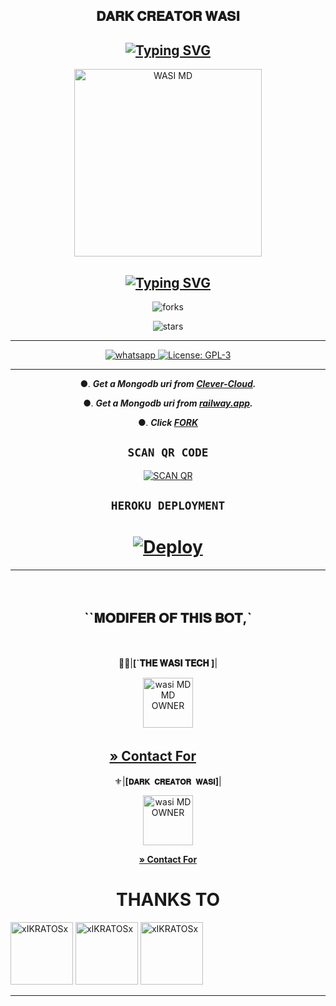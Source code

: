   <div align="center">
    
##  𝐃𝐀𝐑𝐊 𝐂𝐑𝐄𝐀𝐓𝐎𝐑 𝐖𝐀𝐒𝐈 

##        [![Typing SVG](https://readme-typing-svg.herokuapp.com?font=Rockstar-ExtraBold&color=FFFFFF&center=true&lines=Version+1+.+0;Thanks+To+xIKRATOSx+For+Help;Give+star+and+forks+this+Repo+:D;Follow+My+Github)](https://git.io/typing-svg)


 <p align="center">  
 <a href="[https://telegra.ph/file/c2a96304ed049d001dd73.jpg](https://telegra.ph/file/c2a96304ed049d001dd73.jpg)">
    <img alt="WASI MD" height="300" src="https://telegra.ph/file/81f6f6589d112ab5dd974.jpg">

    
## [![Typing SVG](https://readme-typing-svg.herokuapp.com?font=Rockstar-ExtraBold&color=F33A6A&center=true&lines=WASI+TECH;WHATSAPP+BOT+CREATED;BY+WASI+)](https://git.io/typing-svg)


![forks](https://img.shields.io/github/forks/itxmewasi/wasi-tech-bot?label=Forks&style=social)

![stars](https://img.shields.io/github/stars/itxmewasi/wasi-tech-bot?style=social)

----------
<a aria-label="Join our chats" href="https://chat.whatsapp.com/I1FymAZqrigItemS57hB88" target="_blank">
    <img alt="whatsapp" src="https://img.shields.io/badge/Join Supporter Group-25D366?style=for-the-badge&logo=whatsapp&logoColor=white" />
  </a>
  
  <a aria-label="Secktor is free to use" href="https://github.com/SamPandey001/Secktor-Md/blob/main/LICENCE" target="_blank">
    <img alt="License: GPL-3" src="https://badges.frapsoft.com/os/gpl/gpl.png?v=103)](https://opensource.org/licenses/GPL-3.0/" target="_blank" />
  </a>

</p>


----------
●. ***Get a Mongodb uri from [Clever-Cloud](https://api.clever-cloud.com/v2/session/login).***

●. ***Get a Mongodb uri from [railway.app](https://railway.app).***

●.  ***Click [FORK](https://github.com/itxmewasi/wasi-tech-bot/fork)***

## ```SCAN QR CODE```
[![SCAN QR](https://repl.it/badge/github/quiec/whatsasena)](https://replit.com/@wasiofc/WAS-I-TECH-BOT)



## ```HEROKU DEPLOYMENT```
# [![Deploy](https://www.herokucdn.com/deploy/button.svg)](https://heroku.com/deploy?template=https://github.com/itxmewasi/wasi-tech-bot)

----------
ㅤ
## **``𝐌𝐎𝐃𝐈𝐅𝐄𝐑 𝐎𝐅 𝐓𝐇𝐈𝐒 𝐁𝐎𝐓,`**
ㅤ


🤹‍♂️|**[`𝐓𝐇𝐄 𝐖𝐀𝐒𝐈 𝐓𝐄𝐂𝐇 ]**|

 <p align="center">  
 <a href="https://telegra.ph/file/c2a96304ed049d001dd73.jpg">
    <img alt="wasi MD MD OWNER" height="80" src="https://telegra.ph/file/c2a96304ed049d001dd73.jpg">

**[» Contact For](https://wa.me/+923192173398)**
ㅤ
 ㅤ
 ---
⚜️|**[`𝐃𝐀𝐑𝐊 𝐂𝐑𝐄𝐀𝐓𝐎𝐑 𝐖𝐀𝐒𝐈`]**|

 <p align="center">  
 <a href="[https://telegra.ph/file/a9520b23d65cb75394fae.jpg](https://telegra.ph/file/a9520b23d65cb75394fae.jpg)">
    <img alt="wasi MD OWNER" height="80" src="https://telegra.ph/file/a9520b23d65cb75394fae.jpg">
 
**[» Contact For](https://wa.me/+923431774796)**


<h1 align="center">THANKS TO</h1>
<p align="left">
<a href="https://github.com/xIKRATOSx"><img src="https://github.com/xIKRATOSx.png" width="100" height="100" alt="xIKRATOSx"/></a>  <a href="https://github.com/yasiyaofc1"><img src="https://github.com/yasiyaofc1.png" width="100" height="100" alt="xIKRATOSx"/></a> <a href="https://github.com/SamPandey001"><img src="https://github.com/SamPandey001.png" width="100" height="100" alt="xIKRATOSx"/></a>
</p> 

----------
ㅤ
ㅤㅤㅤ
---
